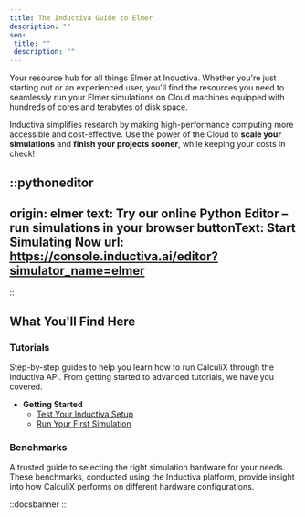 ```yaml
---
title: The Inductiva Guide to Elmer
description: ""
seo:
 title: ""
 description: ""
---
```


Your resource hub for all things Elmer at Inductiva. Whether you're just starting out or an experienced user, you'll find the resources you need to seamlessly run your Elmer simulations on Cloud machines equipped with hundreds of cores and terabytes of disk space.

Inductiva simplifies research by making high-performance computing more accessible and cost-effective. Use the power of the Cloud to **scale your simulations** and **finish your projects sooner**, while keeping your costs in check! 

::pythoneditor
---
origin: elmer
text: Try our online Python Editor – run simulations in your browser
buttonText: Start Simulating Now
url: https://console.inductiva.ai/editor?simulator_name=elmer
---
::

## What You'll Find Here

### Tutorials
Step-by-step guides to help you learn how to run CalculiX through the Inductiva API. From getting started to advanced tutorials, we have you covered.

* **Getting Started**
    - [Test Your Inductiva Setup](/guides/elmer/tutorials/setup-test)
    - [Run Your First Simulation](/guides/elmer/tutorials/quick-start)

### Benchmarks
A trusted guide to selecting the right simulation hardware for your needs. These benchmarks, conducted using the Inductiva platform, provide insight into how CalculiX performs on different hardware configurations.

::docsbanner
::
